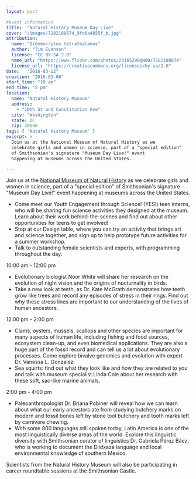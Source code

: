 ```yaml
---
layout: post

#event information
title:  "Natural History Museum Day Live"
cover: "/images/7282108674_9fe6a4855f_b.jpg"
attribution:
  name: "Didymocrytus tetrathalamus"
  author: "Tim Evanson"
  license: "CC BY-SA 2.0"
  name_url: "https://www.flickr.com/photos/23165290@N00/7282108674"
  license_url: "https://creativecommons.org/licenses/by-sa/2.0"
date:   "2016-03-12"
creation: "2016-03-06"
start_time: "10 am"
end_time: "5 pm"
location:
  name: "Natural History Museum"
  address:
    - "10th St and Constitution Ave"
  city: "Washington"
  state: DC
  zip: 20560
tags: [ 'Natural History Museum' ]
excerpt: >
  Join us at the National Museum of Natural History as we
  celebrate girls and women in science, part of a "special edition"
  of Smithsonian's signature "Museum Day Live!" event
  happening at museums across the United States.

---
```


Join us at the
[National Museum of Natural History](
http://naturalhistory.si.edu/calendar.asp?trumbaEmbed=view%3Devent%26eventid%3D118022046)
as we celebrate girls and women in science, part of a "special edition"
of Smithsonian's signature "Museum Day Live!" event happening at
museums across the United States.

* Come meet our Youth Engagement through Science! (YES!) teen interns,
who will be sharing fun science activities they designed at the museum.
Learn about their work behind-the-scenes and find out about other
opportunities for teens to get involved!
* Stop at our Design table, where you can try an activity that brings
art and science together, and sign up to help prototype future
activities for a summer workshop.
* Talk to outstanding female scientists and experts, with programming 
throughout the day:

10:00 am - 12:00 pm         

* Evolutionary biologist Noor White will share her research on the
evolution of night vision and the origins of nocturnality in birds.
* Take a new look at teeth, as Dr. Kate McGrath demonstrates how teeth
grow like trees and record any episodes of stress in their rings.
Find out why these stress lines are important to our understanding of
the lives of human ancestors.

12:00 pm - 2:00 pm

* Clams, oysters, mussels, scallops and other species are important for
many aspects of human life, including fishing and food sources,
ecosystem clean-up, and even biomedical applications.  They are also a
huge part of the fossil record and can tell us a lot about evolutionary
processes. Come explore bivalve genomics and evolution with expert
Dr. Vanessa L. Gonzalez.
* Sea squirts: find out what they look like and how they are related to
you and talk with museum specialist Linda Cole about her research with
these soft, sac-like marine animals.

2:00 pm - 4:00 pm

* Paleoanthropologist Dr. Briana Pobiner will reveal how we can learn
about what our early ancestors ate from studying butchery marks on
modern and fossil bones left by stone tool butchery and tooth marks
left by carnivore chewing.
* With some 800 languages still spoken today, Latin America is one of
the most linguistically diverse areas of the world. Explore this
linguistic diversity with Smithsonian curator of linguistics
Dr. Gabriela Pérez Báez, who is working to document the Diidxazá
language and local environmental knowledge of southern Mexico.

Scientists from the Natural History Museum will also be participating
in career roundtable sessions at the Smithsonian Castle.

